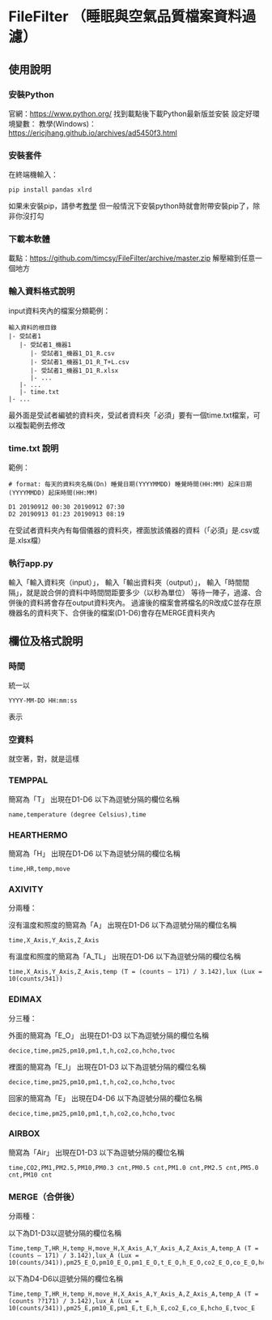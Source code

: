 FileFilter （睡眠與空氣品質檔案資料過濾）
===

使用說明
---

### 安裝Python
官網：https://www.python.org/
找到載點後下載Python最新版並安裝
設定好環境變數：
教學(Windows)：https://ericjhang.github.io/archives/ad5450f3.html

### 安裝套件
在終端機輸入：
```
pip install pandas xlrd
```
如果未安裝pip，請參考[教學](https://medium.com/@CCstruggled/python-%E5%AE%89%E8%A3%9D-pip-%E6%96%BC-windows-%E6%88%96-centos-%E7%B7%9A%E4%B8%8A-%E9%9B%A2%E7%B7%9A%E5%AE%89%E8%A3%9D-pip-101-fb6d8e3c611b)
但一般情況下安裝python時就會附帶安裝pip了，除非你沒打勾

### 下載本軟體
載點：https://github.com/timcsy/FileFilter/archive/master.zip
解壓縮到任意一個地方

### 輸入資料格式說明
input資料夾內的檔案分類範例：
```
輸入資料的根目錄
|- 受試者1
   |- 受試者1_機器1
      |- 受試者1_機器1_D1_R.csv
      |- 受試者1_機器1_D1_R_T+L.csv
      |- 受試者1_機器1_D1_R.xlsx
      |- ...
   |- ...
   |- time.txt
|- ...
```
最外面是受試者編號的資料夾，受試者資料夾「必須」要有一個time.txt檔案，可以複製範例去修改

### time.txt 說明
範例：
```
# format: 每天的資料夾名稱(Dn) 睡覺日期(YYYYMMDD) 睡覺時間(HH:MM) 起床日期(YYYYMMDD) 起床時間(HH:MM)

D1 20190912 00:30 20190912 07:30
D2 20190913 01:23 20190913 08:19

```

在受試者資料夾內有每個儀器的資料夾，裡面放該儀器的資料（「必須」是.csv或是.xlsx檔）

### 執行app.py
輸入「輸入資料夾（input）」，
輸入「輸出資料夾（output）」，
輸入「時間間隔」，就是說合併的資料中時間間距要多少（以秒為單位）
等待一陣子，過濾、合併後的資料將會存在output資料夾內。
過濾後的檔案會將檔名的R改成C並存在原機器名的資料夾下、合併後的檔案(D1-D6)會存在MERGE資料夾內

欄位及格式說明
---

### 時間
統一以
```
YYYY-MM-DD HH:mm:ss
```
表示

### 空資料
就空著，對，就是這樣

### TEMPPAL
簡寫為「T」
出現在D1-D6
以下為逗號分隔的欄位名稱
```
name,temperature (degree Celsius),time
```

### HEARTHERMO
簡寫為「H」
出現在D1-D6
以下為逗號分隔的欄位名稱
```
time,HR,temp,move
```

### AXIVITY
分兩種：

沒有溫度和照度的簡寫為「A」
出現在D1-D6
以下為逗號分隔的欄位名稱
```
time,X_Axis,Y_Axis,Z_Axis
```

有溫度和照度的簡寫為「A_TL」
出現在D1-D6
以下為逗號分隔的欄位名稱
```
time,X_Axis,Y_Axis,Z_Axis,temp (T = (counts – 171) / 3.142),lux (Lux = 10(counts/341))
```

### EDIMAX
分三種：

外面的簡寫為「E_O」
出現在D1-D3
以下為逗號分隔的欄位名稱
```
decice,time,pm25,pm10,pm1,t,h,co2,co,hcho,tvoc
```

裡面的簡寫為「E_I」
出現在D1-D3
以下為逗號分隔的欄位名稱
```
decice,time,pm25,pm10,pm1,t,h,co2,co,hcho,tvoc
```

回家的簡寫為「E」
出現在D4-D6
以下為逗號分隔的欄位名稱
```
decice,time,pm25,pm10,pm1,t,h,co2,co,hcho,tvoc
```

### AIRBOX
簡寫為「Air」
出現在D1-D3
以下為逗號分隔的欄位名稱
```
time,CO2,PM1,PM2.5,PM10,PM0.3 cnt,PM0.5 cnt,PM1.0 cnt,PM2.5 cnt,PM5.0 cnt,PM10 cnt
```

### MERGE（合併後）
分兩種：

以下為D1-D3以逗號分隔的欄位名稱
```
Time,temp_T,HR_H,temp_H,move_H,X_Axis_A,Y_Axis_A,Z_Axis_A,temp_A (T = (counts – 171) / 3.142),lux_A (Lux = 10(counts/341)),pm25_E_O,pm10_E_O,pm1_E_O,t_E_O,h_E_O,co2_E_O,co_E_O,hcho_E_O,tvoc_E_O,pm25_E_I,pm10_E_I,pm1_E_I,t_E_I,h_E_I,co2_E_I,co_E_I,hcho_E_I,tvoc_E_I,CO2_Air,PM1_Air,PM2.5_Air,PM10_Air,PM0.3_Air,PM0.5_Air,PM1.0_Air,PM2.5_Air,PM5.0_Air,PM10_Air
```

以下為D4-D6以逗號分隔的欄位名稱
```
Time,temp_T,HR_H,temp_H,move_H,X_Axis_A,Y_Axis_A,Z_Axis_A,temp_A (T = (counts ??171) / 3.142),lux_A (Lux = 10(counts/341)),pm25_E,pm10_E,pm1_E,t_E,h_E,co2_E,co_E,hcho_E,tvoc_E
```